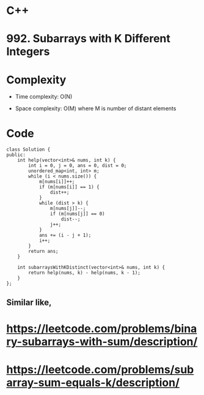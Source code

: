 # C++
<!-- Describe your first thoughts on how to solve this problem. -->

# 992. Subarrays with K Different Integers
<!-- Describe your approach to solving the problem. -->

# Complexity
- Time complexity: O(N)
<!-- Add your time complexity here, e.g. $$O(n)$$ -->

- Space complexity: O(M) where M is number of distant elements
<!-- Add your space complexity here, e.g. $$O(n)$$ -->

# Code
```
class Solution {
public:
    int help(vector<int>& nums, int k) {
        int i = 0, j = 0, ans = 0, dist = 0;
        unordered_map<int, int> m;
        while (i < nums.size()) {
            m[nums[i]]++;
            if (m[nums[i]] == 1) {
                dist++;
            }
            while (dist > k) {
                m[nums[j]]--;
                if (m[nums[j]] == 0)
                    dist--;
                j++;
            }
            ans += (i - j + 1);
            i++;
        }
        return ans;
    }

    int subarraysWithKDistinct(vector<int>& nums, int k) {
        return help(nums, k) - help(nums, k - 1);
    }
};
```
## Similar like,
# https://leetcode.com/problems/binary-subarrays-with-sum/description/

# https://leetcode.com/problems/subarray-sum-equals-k/description/
